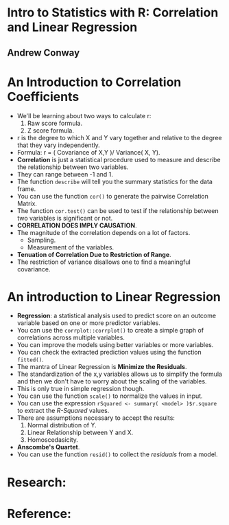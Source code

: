 # Intro to Statistics with R: Correlation and Linear Regression
## Andrew Conway

# An Introduction to Correlation Coefficients
- We'll be learning about two ways to calculate r:
  1. Raw score formula.
  2. Z score formula.
- r is the degree to which X and Y vary together and relative to the degree that they vary independently.
- Formula: r = ( Covariance of X,Y )/ Variance( X, Y).
- **Correlation** is just a statistical procedure used to measure and describe the relationship between two variables.
- They can range between -1 and 1.
- The function `describe` will tell you the summary statistics for the data frame.
- You can use the function `cor()` to generate the pairwise Correlation Matrix.
- The function `cor.test()` can be used to test if the relationship between two variables is significant or not.
- **CORRELATION DOES IMPLY CAUSATION**.
- The magnitude of the correlation depends on a lot of factors.
  * Sampling.
  * Measurement of the variables.
- **Tenuation of Correlation Due to Restriction of Range**.
- The restriction of variance disallows one to find a meaningful covariance.


# An introduction to Linear Regression
- **Regression**: a statistical analysis used to predict score on an outcome variable based on one or more predictor variables.
- You can use the `corrplot::corrplot()` to create a simple graph of correlations across multiple variables.
- You can improve the models using better variables or more variables.
-  You can check the extracted prediction values using the function `fitted()`.
- The mantra of Linear Regression is **Minimize the Residuals**.
- The standardization of the x,y variables allows us to simplify the formula and then we don't have to worry about the scaling of the variables.
- This is only true in simple regression though.
- You can use the function `scale()` to normalize the values in input.
- You can use the expression `rSquared <- summary( <model> )$r.square` to extract the *R-Squared* values.
- There are assumptions necessary to accept the results:
  1. Normal distribution of Y.
  2. Linear Relationship between Y and X.
  3. Homoscedasicity.
- **Anscombe's Quartet**.
- You can use the function `resid()` to collect the *residuals* from a model.

# Research:

# Reference:
